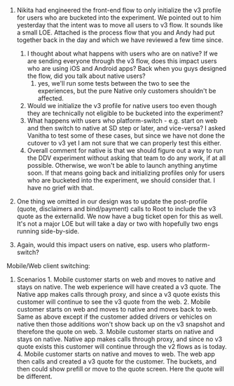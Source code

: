 1. Nikita had engineered the front-end flow to only initialize the v3 profile for users who are bucketed into the experiment. We pointed out to him yesterday that the intent was to move all users to v3 flow. It sounds like a small LOE. Attached is the process flow that you and Andy had put together back in the day and which we have reviewed a few time since.
	1. I thought about what happens with users who are on native? If we are sending everyone through the v3 flow, does this impact users who are using iOS and Android apps? Back when you guys designed the flow, did you talk about native users?
		1. yes, we'll run some tests between the two to see the experiences, but the pure Native only customers shouldn't be affected. 
	2. Would we initialize the v3 profile for native users too even though they are technically not eligible to be bucketed into the experiment?
	3. What happens with users who platform-switch - e.g. start on web and then switch to native at SD step or later, and vice-versa? I asked Vanitha to test some of these cases, but since we have not done the cutover to v3 yet I am not sure that we can properly test this either.
	4. Overall comment for native is that we should figure out a way to run the DDV experiment without asking that team to do any work, if at all possible. Otherwise, we won't be able to launch anything anytime soon. If that means going back and initializing profiles only for users who are bucketed into the experiment, we should consider that. I have no grief with that.
2. One thing we omitted in our design was to update the post-profile (quote, disclaimers and bind/payment) calls to Root to include the v3 quote as the externalId. We now have a bug ticket open for this as well. It's not a major LOE but will take a day or two with hopefully two engs running side-by-side.

1. Again, would this impact users on native, esp. users who platform-switch?


Mobile/Web client switching:

1.  Scenarios
		1. Mobile customer starts on web and moves to native and stays on native.  The web experience will have created a v3 quote.  The Native app makes calls through proxy, and since a v3 quote exists this customer will continue to see the v3 quote from the web.
		2. Mobile customer starts on web and moves to native and moves back to web.  Same as above except if the customer added drivers or vehicles on native then those additions won't show back up on the v3 snapshot and therefore the quote on web.
		3. Mobile customer starts on native and stays on native.  Native app makes calls through proxy, and since no v3 quote exists this customer will continue through the v2 flows as is today.
		4. Mobile customer starts on native and moves to web.  The web app then calls and created a v3 quote for the customer.  The buckets, and then could show prefill or move to the quote screen.  Here the quote will be different.